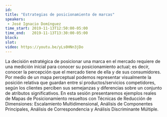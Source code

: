 ```yaml
---
id: 
title: "Estrategias de posicionamiento de marcas"
speakers:
 - José Ignacio Domínguez
time_start: 2019-11-13T12:50:00-05:00
time_end:   2019-11-13T13:30:00-05:00
block: 
slot: 
video: https://youtu.be/yLs0HNn3jDo
---
```


La decisión estratégica de posicionar una marca en el mercado requiere de una medición inicial para conocer su posicionamiento actual; es decir, conocer la percepción que el mercado tiene de ella y de sus consumidores. Por medio de un mapa perceptual podemos representar visualmente la posición relativa que guardan entre sí productos/servicios competidores, según los clientes perciben sus semejanzas y diferencias sobre un conjunto de atributos significativos. En esta sesión presentaremos ejemplos reales de Mapas de Posicionamiento resueltos con Técnicas de Reducción de Dimensiones: Escalamiento Multidimensional, Análisis de Componentes Principales, Análisis de Correspondencia y Análisis Discriminante Múltiple.